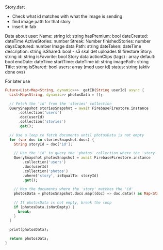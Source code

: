Story.dart
- Check what id matches with what the image is sending
- find image path for that story
- insert in fab

Data about user:
	Name: string
	id: string
	hasPremium: bool
	dateCreated: dateTime
	ActiveStories: number
	Streak: Number
	finishedStories: number
	daysCaptured: number
Image data
	Path: string
	dateTaken: dateTime
	description: string
	isShared: bool - så skal det uploades til firestore
	Story: string
	id: string
	isFavorite: bool
Story data
	actionClips (tags) : array
	default: bool
	endDate: dateTime
	startTime: dateTime
	id: string
	imagePath: string
	Title: string
	isShared: bool
		users: array (med user id)
	status: string (aktiv done ovs)
	


For later use
``` dart
Future<List<Map<String, dynamic>>> _getID(String userId) async {  
  List<Map<String, dynamic>> photosData = [];  
  
  // Fetch the 'id' from the 'stories' collection  
  QuerySnapshot storiesSnapshot = await FirebaseFirestore.instance  
      .collection('users')  
      .doc(userId)  
      .collection('stories')  
      .get();  
  
  // Use a loop to fetch documents until photosData is not empty  
  for (var doc in storiesSnapshot.docs) {  
    String storyId = doc['id'];  
  
    // Use the 'id' to query the 'photos' collection where the 'story' field matches the 'id'  
    QuerySnapshot photosSnapshot = await FirebaseFirestore.instance  
        .collection('users')  
        .doc(userId)  
        .collection('photos')  
        .where('story', isEqualTo: storyId)  
        .get();  
  
    // Map the documents where the 'story' matches the 'id'  
    photosData = photosSnapshot.docs.map((doc) => doc.data() as Map<String, dynamic>).toList();  
  
    // If photosData is not empty, break the loop  
    if (photosData.isNotEmpty) {  
      break;  
    }  
  }  
  
  print(photosData);  
  
  return photosData;  
}
```
